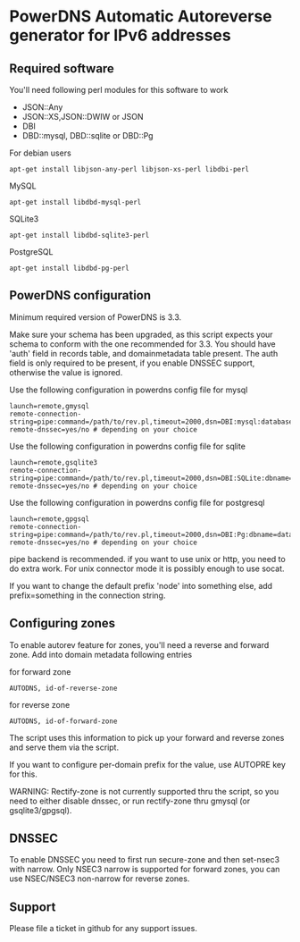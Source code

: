 PowerDNS Automatic Autoreverse generator for IPv6 addresses
===========================================================

Required software
-----------------
You'll need following perl modules for this software to work
 - JSON::Any 
 - JSON::XS,JSON::DWIW or JSON
 - DBI
 - DBD::mysql, DBD::sqlite or DBD::Pg

For debian users

    apt-get install libjson-any-perl libjson-xs-perl libdbi-perl
    
MySQL

    apt-get install libdbd-mysql-perl
    
SQLite3

    apt-get install libdbd-sqlite3-perl
    
PostgreSQL

    apt-get install libdbd-pg-perl

PowerDNS configuration
----------------------
Minimum required version of PowerDNS is 3.3.

Make sure your schema has been upgraded, as this script expects your schema to conform with the one recommended for 3.3.
You should have 'auth' field in records table, and domainmetadata table present. The auth field is only required to be present, if you enable DNSSEC support, otherwise the value is ignored. 

Use the following configuration in powerdns config file for mysql

    launch=remote,gmysql
    remote-connection-string=pipe:command=/path/to/rev.pl,timeout=2000,dsn=DBI:mysql:database,username=user,password=pass
    remote-dnssec=yes/no # depending on your choice

Use the following configuration in powerdns config file for sqlite

    launch=remote,gsqlite3
    remote-connection-string=pipe:command=/path/to/rev.pl,timeout=2000,dsn=DBI:SQLite:dbname=/path/to/db,username=user,password=pass
    remote-dnssec=yes/no # depending on your choice

Use the following configuration in powerdns config file for postgresql

    launch=remote,gpgsql
    remote-connection-string=pipe:command=/path/to/rev.pl,timeout=2000,dsn=DBI:Pg:dbname=database;host=127.0.0.1;port=5432,username=user,password=pass
    remote-dnssec=yes/no # depending on your choice

pipe backend is recommended. if you want to use unix or http, you need to do extra work. For unix connector mode it is possibly enough to use socat. 

If you want to change the default prefix 'node' into something else, add prefix=something in the connection string.

Configuring zones
-----------------

To enable autorev feature for zones, you'll need a reverse and forward zone. Add into domain metadata following entries

for forward zone

    AUTODNS, id-of-reverse-zone

for reverse zone

    AUTODNS, id-of-forward-zone

The script uses this information to pick up your forward and reverse zones and serve them via the script. 

If you want to configure per-domain prefix for the value, use AUTOPRE key for this.

WARNING: Rectify-zone is not currently supported thru the script, so you need to either disable dnssec,
or run rectify-zone thru gmysql (or gsqlite3/gpgsql).

DNSSEC
------

To enable DNSSEC you need to first run secure-zone and then set-nsec3 with narrow. Only NSEC3 narrow is supported for forward zones, you can use NSEC/NSEC3 non-narrow for reverse
zones.  

Support
-------

Please file a ticket in github for any support issues.
